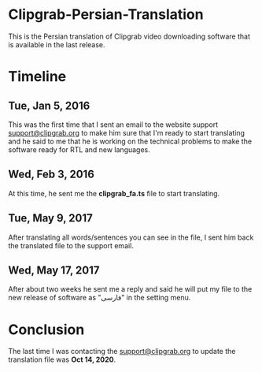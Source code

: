 # Clipgrab-Persian-Translation
This is the Persian translation of Clipgrab video downloading software that is available in the last release.

# Timeline
## <string>Tue, Jan 5, 2016</strong>
This was the first time that I sent an email to the website support support@clipgrab.org to make him sure that I'm ready to start translating and he said to me that he is working on the technical problems to make the software ready for RTL and new languages.

## <string>Wed, Feb 3, 2016</strong>
At this time, he sent me the <strong>clipgrab_fa.ts</strong> file to start translating.

## <string>Tue, May 9, 2017</strong>
After translating all words/sentences you can see in the file, I sent him back the translated file to the support email.

## <string>Wed, May 17, 2017</strong>
After about two weeks he sent me a reply and said he will put my file to the new release of software as "فارسی" in the setting menu.

# Conclusion
The last time I was contacting the support@clipgrab.org to update the translation file was <strong>Oct 14, 2020</strong>.
